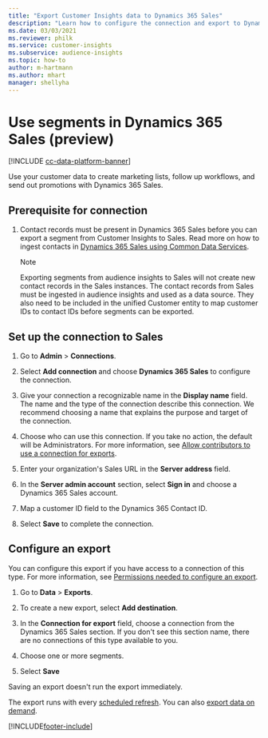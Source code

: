 ```yaml
---
title: "Export Customer Insights data to Dynamics 365 Sales"
description: "Learn how to configure the connection and export to Dynamics 365 Sales."
ms.date: 03/03/2021
ms.reviewer: philk
ms.service: customer-insights
ms.subservice: audience-insights
ms.topic: how-to
author: m-hartmann
ms.author: mhart
manager: shellyha
---
```


# Use segments in Dynamics 365 Sales (preview)

[!INCLUDE [cc-data-platform-banner](../includes/cc-data-platform-banner.md)]

Use your customer data to create marketing lists, follow up workflows, and send out promotions with Dynamics 365 Sales.

## Prerequisite for connection

1. Contact records must be present in Dynamics 365 Sales before you can export a segment from Customer Insights to Sales. Read more on how to ingest contacts in [Dynamics 365 Sales using Common Data Services](connect-power-query.md).

   > [!NOTE]
   > Exporting segments from audience insights to Sales will not create new contact records in the Sales instances. The contact records from Sales must be ingested in audience insights and used as a data source. They also need to be included in the unified Customer entity to map customer IDs to contact IDs before segments can be exported.

## Set up the connection to Sales

1. Go to **Admin** > **Connections**.

1. Select **Add connection** and choose **Dynamics 365 Sales** to configure the connection.

1. Give your connection a recognizable name in the **Display name** field. The name and the type of the connection describe this connection. We recommend choosing a name that explains the purpose and target of the connection.

1. Choose who can use this connection. If you take no action, the default will be Administrators. For more information, see [Allow contributors to use a connection for exports](connection.md#allow-contributors-to-use-a-connection-for-exports).

1. Enter your organization's Sales URL in the **Server address** field.

1. In the **Server admin account** section, select **Sign in** and choose a Dynamics 365 Sales account.

1. Map a customer ID field to the Dynamics 365 Contact ID.

1. Select **Save** to complete the connection. 

## Configure an export

You can configure this export if you have access to a connection of this type. For more information, see [Permissions needed to configure an export](export-destinations.md#set-up-a-new-export).

1. Go to **Data** > **Exports**.

1. To create a new export, select **Add destination**.

1. In the **Connection for export** field, choose a connection from the Dynamics 365 Sales section. If you don't see this section name, there are no connections of this type available to you.

1. Choose one or more segments.

1. Select **Save**

Saving an export doesn't run the export immediately.

The export runs with every [scheduled refresh](system.md#schedule-tab). 
You can also [export data on demand](export-destinations.md#run-export-on-demand). 

[!INCLUDE[footer-include](../includes/footer-banner.md)]
